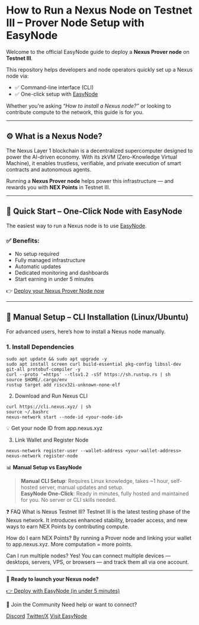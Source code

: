 <!--
SEO Keywords: Nexus node Testnet III, Nexus Prover node, how to install Nexus node, Nexus one-click node setup, EasyNode Nexus, Nexus CLI guide
Description: Complete guide to install a Nexus Prover Node on Testnet III using either CLI or EasyNode one-click setup.
-->

# How to Run a Nexus Node on Testnet III – Prover Node Setup with EasyNode

Welcome to the official EasyNode guide to deploy a **Nexus Prover node** on **Testnet III**.

This repository helps developers and node operators quickly set up a Nexus node via:
- ✅ Command-line interface (CLI)
- ✅ One-click setup with [EasyNode](https://app.easy-node.xyz/)

Whether you're asking _“How to install a Nexus node?”_ or looking to contribute compute to the network, this guide is for you.

---

## ⚙️ What is a Nexus Node?

The Nexus Layer 1 blockchain is a decentralized supercomputer designed to power the AI-driven economy. With its zkVM (Zero-Knowledge Virtual Machine), it enables trustless, verifiable, and private execution of smart contracts and autonomous agents.

Running a **Nexus Prover node** helps power this infrastructure — and rewards you with **NEX Points** in Testnet III.

---

## 🚀 Quick Start – One-Click Node with EasyNode

The easiest way to run a Nexus node is to use [EasyNode](https://app.easy-node.xyz/).

### ✅ Benefits:
- No setup required
- Fully managed infrastructure
- Automatic updates
- Dedicated monitoring and dashboards
- Start earning in under 5 minutes

👉 [Deploy your Nexus Prover Node now](https://app.easy-node.xyz/)

---

## 🧪 Manual Setup – CLI Installation (Linux/Ubuntu)

For advanced users, here’s how to install a Nexus node manually.

### 1. Install Dependencies

```
sudo apt update && sudo apt upgrade -y
sudo apt install screen curl build-essential pkg-config libssl-dev git-all protobuf-compiler -y
curl --proto '=https' --tlsv1.2 -sSf https://sh.rustup.rs | sh
source $HOME/.cargo/env
rustup target add riscv32i-unknown-none-elf
```
2. Download and Run Nexus CLI
```
curl https://cli.nexus.xyz/ | sh
source ~/.bashrc
nexus-network start --node-id <your-node-id>
```
 
💡 Get your node ID from app.nexus.xyz

3. Link Wallet and Register Node
```
nexus-network register-user --wallet-address <your-wallet-address>
nexus-network register-node
```
📊 **Manual Setup vs EasyNode**

> **Manual CLI Setup**: Requires Linux knowledge, takes ~1 hour, self-hosted server, manual updates and setup.  
> **EasyNode One-Click**: Ready in minutes, fully hosted and maintained for you. No server or CLI skills needed.

❓ FAQ
What is Nexus Testnet III?
Testnet III is the latest testing phase of the Nexus network. It introduces enhanced stability, broader access, and new ways to earn NEX Points by contributing compute.

How do I earn NEX Points?
By running a Prover node and linking your wallet to app.nexus.xyz. More computation = more points.

Can I run multiple nodes?
Yes! You can connect multiple devices — desktops, servers, VPS, or browsers — and track them all via one account.

---

🎯 **Ready to launch your Nexus node?**

[👉 Deploy with EasyNode (in under 5 minutes)](https://easy-node.xyz/)

🤝 Join the Community
Need help or want to connect?

[Discord](https://discord.gg/EgpcHSUy5v)
[Twitter/X](https://x.com/easynodexyz)
[Visit EasyNode](https://easy-node.xyz/)
